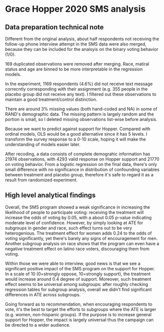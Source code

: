 # Grace Hopper 2020 SMS analysis

## Data preparation technical note
Different from the original analysis, about half respondents not receiving the follow-up phone interview attempt in the SMS data were also merged, because they can be included for the analsyis on the binary voting behavior (1/0). 

169 duplicated observations were removed after merging. Race, matiral status and age are binned to be more interpretable in the regression models. 

In the experiment, 1169 respondents (4.6%) did not receive text message correcntly corresponding with their assignment (e.g. 355 people in the placebo group did not receive any text). I filtered out these observations to maintain a good treatment/control distinction. 

There are around 3% missing values (both hand-coded and NA) in some of RAND's demographic data. The missing pattern is largely random and the portion is small, so I deleted missing observations list-wise before analysis. 

Because we want to predict against support for Hopper. Compared with ordinal models, OLS would be a good alternative since it has 5 levels. I transform the survey response to a 0-10 scale, hoping it will make the understanding of models easier later. 

After recoding, a data consists of complete demograhic information has 21974 observations, with 4293 valid response on Hopper support and 21770 on voting behavior. From a logistic regression on the final data, there's only small difference with no significance in distribution of confounding variables between treatment and placebo group, therefore it's safe to regard it as a result from randomized experiment. 

## High level analytical findings
Overall, the SMS program showed a weak significance in increasing the likelihood of people to participate voting: receiving the treatment will increase the odds of voting by 0.05, with a about 0.05 p-value indicating moderate level of confidence. However, by simply looking at ATE for subgroups in gender and race, such effect turns out to be very heterogenious. The treatment effect for women adds 0.24 to the odds of voting significantly, yet there's barely any signs of encouragement for men. Another subgroup analysis on race shows that the program can even have a negative treatment effect on latino race voters, discouraging them from voting. 

Within those we were able to interview, good news is that we see a significant positive impact of the SMS program on the support for Hopper. In a scale of 10 (0=strongly oppose, 10=strongly support), the treatment would increase around 0.4 degree of support. Moreover, such treatment effect seems to be universal among subgroups: after roughly checking regression tables for subgroup analysis, overall we didn't find significant differences in ATE across subgroups. 

Going forward as to recommendation, when encouraging respondents to vote, it's the best to target the efforts to subgroups where the ATE is larger (e.g. women, non-hispanic groups). If the purpose is to increase general support for Hopper, the impact is largely universal thus the campaign can be directed to a wider audience.
